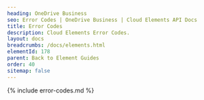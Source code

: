 ```yaml
---
heading: OneDrive Business
seo: Error Codes | OneDrive Business | Cloud Elements API Docs
title: Error Codes
description: Cloud Elements Error Codes.
layout: docs
breadcrumbs: /docs/elements.html
elementId: 178
parent: Back to Element Guides
order: 40
sitemap: false
---
```


{% include error-codes.md %}

